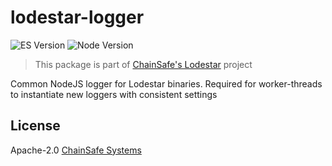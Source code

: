 # lodestar-logger

![ES Version](https://img.shields.io/badge/ES-2020-yellow)
![Node Version](https://img.shields.io/badge/node-12.x-green)

> This package is part of [ChainSafe's Lodestar](https://lodestar.chainsafe.io) project

Common NodeJS logger for Lodestar binaries. Required for worker-threads to instantiate new loggers with consistent settings

## License

Apache-2.0 [ChainSafe Systems](https://chainsafe.io)
